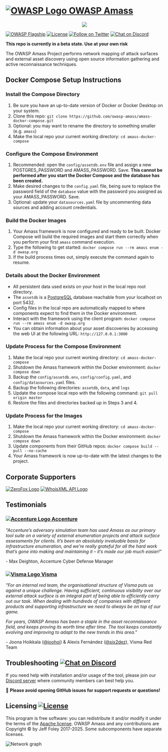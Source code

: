 # [![OWASP Logo](https://github.com/owasp-amass/amass/blob/master/images/owasp_logo.png) OWASP Amass](https://owasp.org/www-project-amass/)

<p align="center">
  <img src="https://github.com/owasp-amass/amass/blob/master/images/amass_video.gif">
</p>

[![OWASP Flagship](https://img.shields.io/badge/owasp-flagship%20project-48A646.svg)](https://owasp.org/projects/#sec-flagships)
[![License](https://img.shields.io/badge/license-apache%202-blue)](https://www.apache.org/licenses/LICENSE-2.0)
[![Follow on Twitter](https://img.shields.io/twitter/follow/owaspamass.svg?logo=twitter)](https://twitter.com/owaspamass)
[![Chat on Discord](https://img.shields.io/discord/433729817918308352.svg?logo=discord)](https://discord.gg/t7j6FeShKb)

**This repo is currently in a beta state. Use at your own risk**

The OWASP Amass Project performs network mapping of attack surfaces and external asset discovery using open source information gathering and active reconnaissance techniques.

## Docker Compose Setup Instructions

### Install the Compose Directory

1. Be sure you have an up-to-date version of Docker or Docker Desktop on your system.
2. Clone this repo: `git clone https://github.com/owasp-amass/amass-docker-compose.git`
3. Optional: you may want to rename the directory to something smaller (e.g. `amass`)
4. Make the local repo your current working directory: `cd amass-docker-compose`

### Configure the Compose Environment

1. Recommended: open the `config/assetdb.env` file and assign a new POSTGRES_PASSWORD and AMASS_PASSWORD. Save. **This cannot be performed after you start the Docker Compose and the database has been created.**
2. Make desired changes to the `config.yaml` file, being sure to replace the password field of the `database` value with the password you assigned as your AMASS_PASSWORD. Save.
3. Optional: update your `datasources.yaml` file by uncommenting data sources and adding account credentials.

### Build the Docker Images

1. Your Amass framework is now configured and ready to be built. Docker Compose will build the required images and start them correctly when you perform your first `amass` command execution.
2. Type the following to get started: `docker compose run --rm amass enum -d owasp.org`
3. If the build process times out, simply execute the command again to resume.

### Details about the Docker Environment

* All persistent data used exists on your host in the local repo root directory.
* The `assetdb` is a [PostgreSQL](https://github.com/postgres/postgres) database reachable from your localhost on port 5432.
* Config files in the local repo are automatically mapped to where components expect to find them in the Docker environment.
* Interact with the framework using the client program: `docker compose run --rm amass enum -d owasp.org`
* You can obtain information about your asset discoveries by accessing the web UI at the following URL: `http://127.0.0.1:3000`

### Update Process for the Compose Environment

1. Make the local repo your current working directory: `cd amass-docker-compose`
2. Shutdown the Amass framework within the Docker environment: `docker compose down`
3. Backup the `config/assetdb.env`, `config/config.yaml`, and `config/datasources.yaml` files.
4. Backup the following directories: `assetdb`, `data`, and `logs`
5. Update the compose local repo with the following command: `git pull origin master`
6. Restore the files and directories backed up in Steps 3 and 4.

### Update Process for the Images

1. Make the local repo your current working directory: `cd amass-docker-compose`
2. Shutdown the Amass framework within the Docker environment: `docker compose down`
3. Update components from their GitHub repos: `docker compose build --pull --no-cache`
4. Your Amass framework is now up-to-date with the latest changes to the project.

## Corporate Supporters

[![ZeroFox Logo](https://github.com/owasp-amass/amass/blob/master/images/zerofox_logo.png)](https://www.zerofox.com/) [![WhoisXML API Logo](https://github.com/owasp-amass/amass/blob/master/images/whoisxmlapi_logo.png)](https://www.whoisxmlapi.com/)

## Testimonials

### [![Accenture Logo](https://github.com/owasp-amass/amass/blob/master/images/accenture_logo.png) Accenture](https://www.accenture.com/)

*"Accenture’s adversary simulation team has used Amass as our primary tool suite on a variety of external enumeration projects and attack surface assessments for clients. It’s been an absolutely invaluable basis for infrastructure enumeration, and we’re really grateful for all the hard work that’s gone into making and maintaining it – it’s made our job much easier!"*

\- Max Deighton, Accenture Cyber Defense Manager

### [![Visma Logo](https://github.com/owasp-amass/amass/blob/master/images/visma_logo.png) Visma](https://www.visma.com/)

*"For an internal red team, the organisational structure of Visma puts us against a unique challenge. Having sufficient, continuous visibility over our external attack surface is an integral part of being able to efficiently carry out our task. When dealing with hundreds of companies with different products and supporting infrastructure we need to always be on top of our game.*

*For years, OWASP Amass has been a staple in the asset reconnaissance field, and keeps proving its worth time after time. The tool keeps constantly evolving and improving to adapt to the new trends in this area."*

\- Joona Hoikkala ([@joohoi](https://github.com/joohoi)) & Alexis Fernández ([@six2dez](https://github.com/six2dez)), Visma Red Team

## Troubleshooting [![Chat on Discord](https://img.shields.io/discord/433729817918308352.svg?logo=discord)](https://discord.gg/t7j6FeShKb)

If you need help with installation and/or usage of the tool, please join our [Discord server](https://discord.gg/t7j6FeShKb) where community members can best help you.

:stop_sign:   **Please avoid opening GitHub issues for support requests or questions!**

## Licensing [![License](https://img.shields.io/badge/license-apache%202-blue)](https://www.apache.org/licenses/LICENSE-2.0)

This program is free software: you can redistribute it and/or modify it under the terms of the [Apache license](LICENSE). OWASP Amass and any contributions are Copyright © by Jeff Foley 2017-2025. Some subcomponents have separate licenses.

![Network graph](https://github.com/owasp-amass/amass/blob/master/images/network_06092018.png "Amass Network Mapping")
